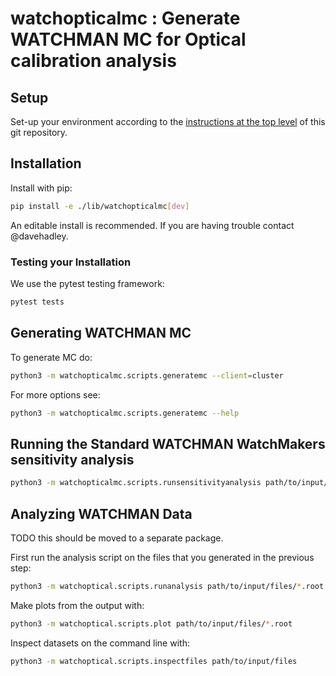 # watchopticalmc : Generate WATCHMAN MC for Optical calibration analysis

## Setup

Set-up your environment according to the [instructions at the top level](../../README.md) of this git repository.

## Installation

Install with pip:

```bash
pip install -e ./lib/watchopticalmc[dev]
```

An editable install is recommended.
If you are having trouble contact @davehadley.

### Testing your Installation

We use the pytest testing framework:

```bash
pytest tests
```

## Generating WATCHMAN MC

To generate MC do:
```bash
python3 -m watchopticalmc.scripts.generatemc --client=cluster
```
For more options see:
```bash
python3 -m watchopticalmc.scripts.generatemc --help
```

## Running the Standard WATCHMAN WatchMakers sensitivity analysis 

```bash
python3 -m watchopticalmc.scripts.runsensitivityanalysis path/to/input/files
```

## Analyzing WATCHMAN Data 

TODO this should be moved to a separate package.

First run the analysis script on the files that you generated in the previous step:

```bash
python3 -m watchoptical.scripts.runanalysis path/to/input/files/*.root
```

Make plots from the output with:

```bash
python3 -m watchoptical.scripts.plot path/to/input/files/*.root
```

Inspect datasets on the command line with:

```bash
python3 -m watchoptical.scripts.inspectfiles path/to/input/files
```
